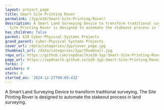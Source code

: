 ```yaml
---
layout: project_page
title: Smart Site Printing Rover
permalink: /3yp/e20/Smart-Site-Printing-Rover/
description: A Smart Land Surveying Device to transform traditional surveying. The
  Site Printing Rover is designed to automate the stakeout process in land surveying.
has_children: false
parent: E20 Cyber-Physical Systems Projects
grand_parent: Cyber-Physical Systems Projects
cover_url: /data/categories/3yp/cover_page.jpg
thumbnail_url: /data/categories/3yp/thumbnail.jpg
repo_url: https://github.com/cepdnaclk/e20-3yp-Smart-Site-Printing-Rover
page_url: https://cepdnaclk.github.io/e20-3yp-Smart-Site-Printing-Rover
forks: 2
watchers: 0
stars: 0
started_on: '2024-12-27T08:09:43Z'
---
```


A Smart Land Surveying Device to transform traditional surveying. The Site Printing Rover is designed to automate the stakeout process in land surveying.